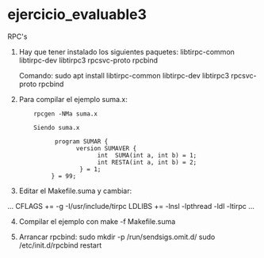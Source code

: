 # ejercicio_evaluable3
RPC's

1) Hay que tener instalado los siguientes paquetes:
             libtirpc-common
             libtirpc-dev 
             libtirpc3 
             rpcsvc-proto 
             rpcbind 

   Comando:  sudo apt install libtirpc-common libtirpc-dev libtirpc3 rpcsvc-proto rpcbind
         

2) Para compilar el ejemplo suma.x:

           rpcgen -NMa suma.x

           Siendo suma.x

                 program SUMAR {
                       version SUMAVER {
                             int  SUMA(int a, int b) = 1;
                             int RESTA(int a, int b) = 2;
                        } = 1;
                } = 99;


3) Editar el Makefile.suma y cambiar:

...
CFLAGS += -g -I/usr/include/tirpc
LDLIBS += -lnsl -lpthread -ldl -ltirpc
...

4) Compilar el ejemplo con make -f Makefile.suma

5)  Arrancar rpcbind:
          sudo mkdir -p /run/sendsigs.omit.d/
          sudo /etc/init.d/rpcbind restart
